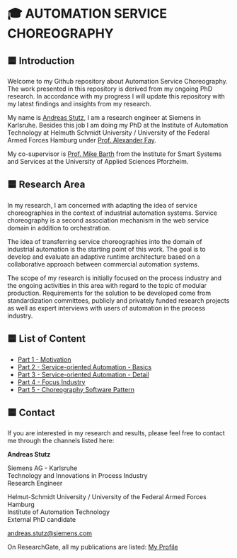# :mortar_board: AUTOMATION SERVICE CHOREOGRAPHY
## :blue_square: Introduction

Welcome to my Github repository about Automation Service Choreography.
The work presented in this repository is derived from my ongoing PhD research.
In accordance with my progress I will update this repository with my latest findings and insights from my research.

My name is [Andreas Stutz](https://www.researchgate.net/profile/Andreas-Stutz), I am a research engineer at Siemens in Karlsruhe. Besides this job I am doing my PhD at the Institute of Automation Technology at Helmuth Schmidt University / University of the Federal Armed Forces Hamburg under [Prof. Alexander Fay](https://www.researchgate.net/profile/Alexander-Fay).

My co-supervisor is [Prof. Mike Barth](https://www.researchgate.net/profile/Mike-Barth) from the Institute for Smart Systems and Services at the University of Applied Sciences Pforzheim.

## :blue_square: Research Area

In my research, I am concerned with adapting the idea of service choreographies in the context of industrial automation systems. Service choreography is a second association mechanism in the web service domain in addition to orchestration.

The idea of transferring service choreographies into the domain of industrial automation is the starting point of this work. The goal is to develop and evaluate an adaptive runtime architecture based on a collaborative approach between commercial automation systems.

The scope of my research is initially focused on the process industry and the ongoing activities in this area with regard to the topic of modular production. Requirements for the solution to be developed come from standardization committees, publicly and privately funded research projects as well as expert interviews with users of automation in the process industry.

## :blue_square: List of Content

* [Part 1 - Motivation](Part_1_Motivation/README.md)
* [Part 2 - Service-oriented Automation - Basics](Part_2_AutomationBasics/README.md)
* [Part 3 - Service-oriented Automation - Detail](Part_3_AutomationDetail/README.md)
* [Part 4 - Focus Industry](Part_4_FocusIndustry/README.md)
* [Part 5 - Choreography Software Pattern](Part_5_SoftwarePattern/README.md)

## :blue_square: Contact

If you are interested in my research and results, please feel free to contact me through the channels listed here:

**Andreas Stutz**  

Siemens AG - Karlsruhe  
Technology and Innovations in Process Industry  
Research Engineer

Helmut-Schmidt University / University of the Federal Armed Forces Hamburg  
Institute of Automation Technology  
External PhD candidate

andreas.stutz@siemens.com

On ResearchGate, all my publications are listed: [My Profile](https://www.researchgate.net/profile/Andreas-Stutz)

